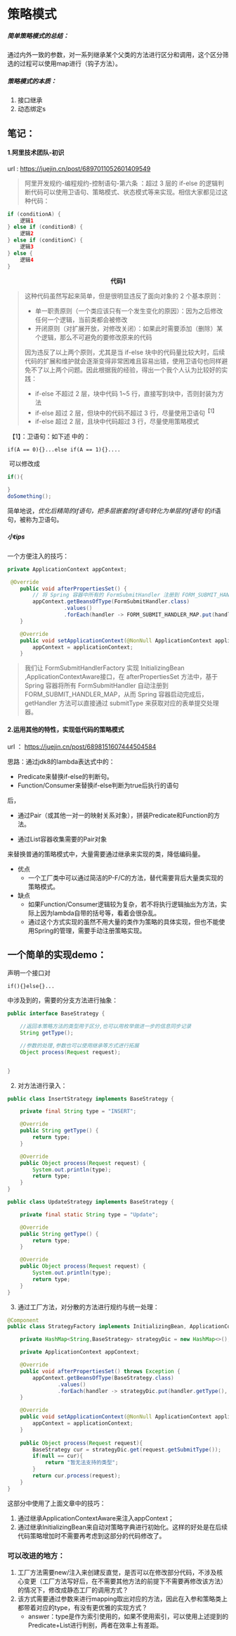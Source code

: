 
# 策略模式

##### 简单策略模式的总结：

​	通过内外一致的参数，对一系列继承某个父类的方法进行区分和调用，这个区分筛选的过程可以使用map进行（钩子方法）。

##### 策略模式的本质：

1. 接口继承
2. 动态绑定s

## 笔记：



#### 1.阿里技术团队-初识

url : https://juejin.cn/post/6897011052601409549 



> 阿里开发规约-编程规约-控制语句-第六条 ：超过 3 层的 if-else 的逻辑判断代码可以使用卫语句、策略模式、状态模式等来实现。相信大家都见过这种代码：

```Java
if (conditionA) {
    逻辑1
} else if (conditionB) {
    逻辑2
} else if (conditionC) {
    逻辑3
} else {
    逻辑4
}

```

<center><b>代码1</b></center>

 

> 这种代码虽然写起来简单，但是很明显违反了面向对象的 2 个基本原则：
>
> - 单一职责原则（一个类应该只有一个发生变化的原因）：因为之后修改任何一个逻辑，当前类都会被修改
> - 开闭原则（对扩展开放，对修改关闭）：如果此时需要添加（删除）某个逻辑，那么不可避免的要修改原来的代码
>
> 因为违反了以上两个原则，尤其是当 if-else 块中的代码量比较大时，后续代码的扩展和维护就会逐渐变得非常困难且容易出错，使用卫语句也同样避免不了以上两个问题。因此根据我的经验，得出一个我个人认为比较好的实践：
>
> - if-else 不超过 2 层，块中代码 1~5 行，直接写到块中，否则封装为方法
> - if-else 超过 2 层，但块中的代码不超过 3 行，尽量使用卫语句<sup>【1】</sup>
> - if-else 超过 2 层，且块中代码超过 3 行，尽量使用策略模式

​			【1】：卫语句：如下述 中的：

> 

````````````
if(A == 0){}...else if(A == 1){}....
````````````

​					可以修改成

``````````````````java
if(){

}
doSomething();
``````````````````

​				简单地说，*优化后精简的if语句，把多层嵌套的if语句转化为单层的if语句* 的if语句，被称为卫语句。



##### 小tips

一个方便注入的技巧：

```````````java
private ApplicationContext appContext;

 @Override
    public void afterPropertiesSet() {
        // 将 Spring 容器中所有的 FormSubmitHandler 注册到 FORM_SUBMIT_HANDLER_MAP
        appContext.getBeansOfType(FormSubmitHandler.class)
                  .values()
                  .forEach(handler -> FORM_SUBMIT_HANDLER_MAP.put(handler.getSubmitType(), handler));
    }

    @Override
    public void setApplicationContext(@NonNull ApplicationContext applicationContext) {
        appContext = applicationContext;
    }

```````````

>我们让 FormSubmitHandlerFactory 实现 InitializingBean ,ApplicationContextAware接口，在 afterPropertiesSet 方法中，基于 Spring 容器将所有 FormSubmitHandler 自动注册到 FORM_SUBMIT_HANDLER_MAP，从而 Spring 容器启动完成后， getHandler 方法可以直接通过 submitType 来获取对应的表单提交处理器。



 #### 2.运用其他的特性，实现低代码的策略模式

url ： https://juejin.cn/post/6898151607444504584

思路：通过jdk8的lambda表达式中的：

- Predicate来替换if-else的判断句。
- Function/Consumer来替换if-else判断为true后执行的语句

后，

- 通过Pair（或其他一对一的映射关系对象），拼装Predicate和Function的方法。

- 通过List容器收集需要的Pair对象

来替换普通的策略模式中，大量需要通过继承来实现的类，降低编码量。

- 优点
  - 一个工厂类中可以通过简洁的P-F/C的方法，替代需要背后大量类实现的策略模式。
- 缺点
  - 如果Function/Consumer逻辑较为复杂，若不将执行逻辑抽出为方法，实际上因为lambda自带的括号等，看着会很杂乱。
  - 通过这个方式实现的虽然不用大量的类作为策略的具体实现，但也不能使用Spring的管理，需要手动注册策略实现。



## 一个简单的实现demo：

声明一个接口对



``````
if(){}else{}...
``````

中涉及到的，需要的分支方法进行抽象：

```java
public interface BaseStrategy {

    //返回本策略方法的类型用于区分,也可以用枚举做进一步的信息同步记录
    String getType();

    //参数的处理,参数也可以使用继承等方式进行拓展
    Object process(Request request);


}
```

2. 对方法进行录入：

``````````````java
public class InsertStrategy implements BaseStrategy {

    private final String type = "INSERT";

    @Override
    public String getType() {
        return type;
    }

    @Override
    public Object process(Request request) {
        System.out.println(type);
        return type;
    }
}

public class UpdateStrategy implements BaseStrategy {

    private final static String type = "Update";

    @Override
    public String getType() {
        return type;
    }

    @Override
    public Object process(Request request) {
        System.out.println(type);
        return type;
    }
}
``````````````

3. 通过工厂方法，对分散的方法进行规约与统一处理：

``````````java
@Component
public class StrategyFactory implements InitializingBean, ApplicationContextAware {

    private HashMap<String,BaseStrategy> strategyDic = new HashMap<>();

    private ApplicationContext appContext;

    @Override
    public void afterPropertiesSet() throws Exception {
        appContext.getBeansOfType(BaseStrategy.class)
                .values()
                .forEach(handler -> strategyDic.put(handler.getType(), handler));
    }

    @Override
    public void setApplicationContext(@NonNull ApplicationContext applicationContext) throws BeansException {
        appContext = applicationContext;
    }
    
    public Object process(Request request){
        BaseStrategy cur = strategyDic.get(request.getSubmitType());
        if(null == cur){
            return "暂无法支持的类型";
        }
        return cur.process(request);
    }
}
``````````

这部分中使用了上面文章中的技巧：

1. 通过继承ApplicationContextAware来注入appContext；
2. 通过继承InitializingBean来自动对策略字典进行初始化。这样的好处是在后续代码策略增加时不需要再考虑到这部分的代码修改了。



### 可以改进的地方：

1. 工厂方法需要new/注入来创建反直觉，是否可以在修改部分代码，不涉及核心变更（工厂方法写好后，在不需要其他方法的前提下不需要再修改该方法）的情况下，修改成静态工厂的调用方式？
2. 该方式需要通过参数来进行mapping取出对应的方法，因此在入参和策略类上都带着对应的type，有没有更优雅的实现方式？
   - answer：type是作为索引使用的，如果不使用索引，可以使用上述提到的Predicate+List进行判别，两者在效率上有差距。

